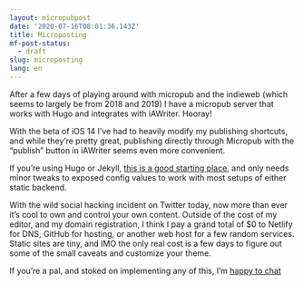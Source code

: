 ```yaml
---
layout: micropubpost
date: '2020-07-16T08:01:36.143Z'
title: Microposting
mf-post-status:
  - draft
slug: microposting
lang: en
---
```

After a few days of playing around with micropub and the indieweb (which seems to largely be from 2018 and 2019) I have a micropub server that works with Hugo and integrates with iAWriter. Hooray!

With the beta of iOS 14 I’ve had to heavily modify my publishing shortcuts, and while they’re pretty great, publishing directly through Micropub with the “publish” button in iAWriter seems even more convenient.

If you’re using Hugo or Jekyll, [this is a good starting place](https://github.com/am1t/webpage-micropub-to-github), and only needs minor tweaks to exposed config values to work with most setups of either static backend.

With the wild social hacking incident on Twitter today, now more than ever it’s cool to own and control your own content. Outside of the cost of my editor, and my domain registration, I think I pay a grand total of $0 to Netlify for DNS, GitHub for hosting, or another web host for a few random services. Static sites are tiny, and IMO the only real cost is a few days to figure out some of the small caveats and customize your theme.

If you’re a pal, and stoked on implementing any of this, I’m [happy to chat](mailto:brookshelley@gmail.com)
